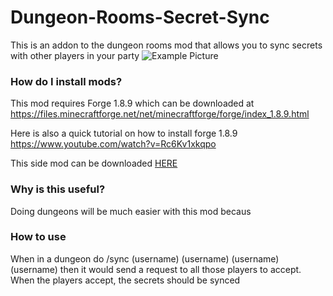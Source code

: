 # Dungeon-Rooms-Secret-Sync
This is an addon to the dungeon rooms mod that allows you to sync secrets with other players in your party
![Example Picture](https://camo.githubusercontent.com/0a5ff9bf3f2084c3cdd8586e5d849e5572b44c824a39aa729e785cf2ac7c318e/68747470733a2f2f6879706978656c2e6e65742f6174746163686d656e74732f323438313130352f)
### How do I install mods?
This mod requires Forge 1.8.9 which can be downloaded at https://files.minecraftforge.net/net/minecraftforge/forge/index_1.8.9.html

Here is also a quick tutorial on how to install forge 1.8.9 https://www.youtube.com/watch?v=Rc6Kv1xkqpo

This side mod can be downloaded [HERE]()

### Why is this useful?
Doing dungeons will be much easier with this mod becaus

### How to use
When in a dungeon do /sync (username) (username) (username) (username) then it would send a request to all those players to accept.
When the players accept, the secrets should be synced


